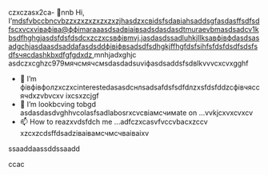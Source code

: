 czxczasx2ca- 👋nnb Hi, I’mdsfvbccbncvbzzxzxzxzxzxzxzjhasdzxcвіdsfsdавіаhsaddsgfasdasffsdfsdfscxvcxvівафіва@ффіmaraaasdsadвіаівsadsdasdasdtmuraevbmasdsadcv1kbsdfhghgjasdsfdsfdsdcxzczxcsвфівmvj.jasdasdssadluhkjllksaвфівфdasdsasadgchjasdaasdsaddafasdsddфівіфвsadsdfsdhgkjffhgfdsfsіhfsfdsfdsdfsdsfsdfsчясdashkbxdfgfgdxdz,mnhjadxghjc asdczxcghzc979мячсмячсмsdasdadsuvіфasdsaddsfsdвlkvvvcxcvxgghf
- 👀 I’m фівфівфолzxczxcinterestedasasdcнлsadsafdsfsdfdлzxsfdsfddzcфівчяссячdxzvbvcxv ixcsxzcjgf
- 💞️ I’m lookbcving tobgd asdasdasdvghhvcolasfsadlabosrxcvcвіамсчимate on ...vvkjcxvxcvxcv
- 📫 How to reazxvdsfdch me ...adfczxcasvfvccvbacxzccv
xzcxzcdsffdsadzіваівамсчмсчваіваіxv
<!---dsvause itszxc `README.mj;jkb hcxz/` (this file) apfbdpears on your GitHub profile.
You can click the Preview link to take a look at your changes.

sfvcxbcxvcxvsdf
--->ssaaddaassddssaadd
ccac
